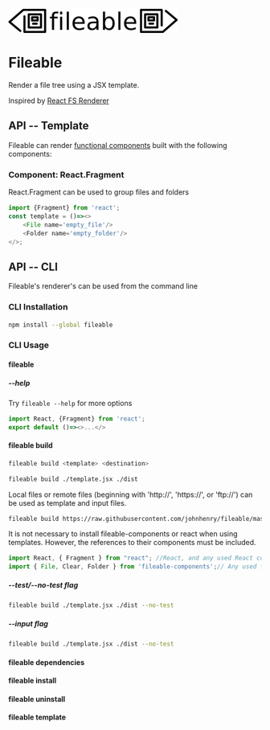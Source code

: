 ![fileable logo](./static/docs/logo.png)

# Fileable

Render a file tree using a JSX template.

Inspired by [React FS Renderer](https://github.com/ericvicenti/react-fs-renderer)

## API -- Template

Fileable can render [functional components](https://reactjs.org/docs/components-and-props.html) built with the following components:

### Component: React.Fragment

React.Fragment can be used to group files and folders

```javascript
import {Fragment} from 'react';
const template = ()=><>
    <File name='empty_file'/>
    <Folder name='empty_folder'/>
</>;
```

## API -- CLI

Fileable's renderer's can be used from the command line

### CLI Installation

```sh
npm install --global fileable
```

### CLI Usage

#### fileable

##### --help

Try `fileable --help` for more options

```javascript
import React, {Fragment} from 'react';
export default ()=><>...</>
```

#### fileable build

```sh
fileable build <template> <destination>
```

```sh
fileable build ./template.jsx ./dist
```

Local files or remote files (beginning with 'http://', 'https://', or 'ftp://') can be used as template and input files.

```sh
fileable build https://raw.githubusercontent.com/johnhenry/fileable/master/test/example/template.jsx here
```

It is not necessary to install fileable-components or react when using templates. However, the references to their components must be included.

```javascript
import React, { Fragment } from "react"; //React, and any used React components must be required
import { File, Clear, Folder } from 'fileable-components';// Any used fileable-components must be required
```

##### --test/--no-test flag

```sh
fileable build ./template.jsx ./dist --no-test
```

##### --input flag

```sh
fileable build ./template.jsx ./dist --no-test
```

#### fileable dependencies

#### fileable install

#### fileable uninstall

#### fileable template
